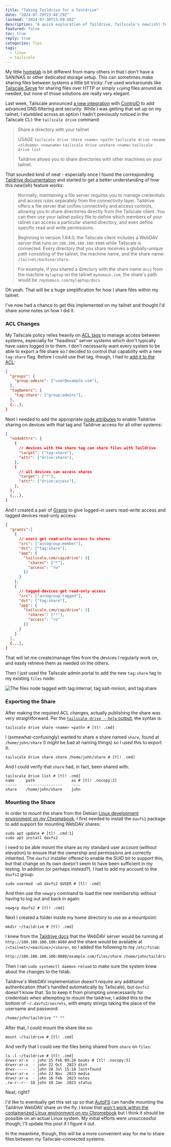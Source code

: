 ```yaml
---
title: "Taking Taildrive for a Testdrive"
date: "2024-07-29T23:48:29Z"
lastmod: "2024-07-30T13:59:50Z"
description: "A quick exploration of Taildrive, Tailscale's new(ish) feature to easily share directories with other machines on your tailnet without having to juggle authentication or network connectivity."
featured: false
toc: true
reply: true
categories: Tips
tags:
  - linux
  - tailscale
---
```

My little [homelab](/homelab) is bit different from many others in that I don't have a SAN/NAS or other dedicated storage setup. This can sometimes make sharing files between systems a little bit tricky. I've used workarounds like [Tailscale Serve](/tailscale-ssh-serve-funnel/#tailscale-serve) for sharing files over HTTP or simply `scp`ing files around as needed, but none of those solutions are really very elegant.

Last week, Tailscale announced [a new integration](https://tailscale.com/blog/controld) with [ControlD](https://controld.com/) to add advanced DNS filtering and security. While I was getting that set up on my tailnet, I stumbled across an option I hadn't previously noticed in the Tailscale CLI: the `tailscale drive` command:

> Share a directory with your tailnet
>
> USAGE
>   `tailscale drive share <name> <path>`
>   `tailscale drive rename <oldname> <newname>`
>   `tailscale drive unshare <name>`
>   `tailscale drive list`
>
> Taildrive allows you to share directories with other machines on your tailnet.

That sounded kind of neat - especially once I found the corresponding [Taildrive documentation](https://tailscale.com/kb/1369/taildrive) and started to get a better understanding of how this new(ish) feature works:

> Normally, maintaining a file server requires you to manage credentials and access rules separately from the connectivity layer. Taildrive offers a file server that unifies connectivity and access controls, allowing you to share directories directly from the Tailscale client. You can then use your tailnet policy file to define which members of your tailnet can access a particular shared directory, and even define specific read and write permissions.
>
> Beginning in version 1.64.0, the Tailscale client includes a WebDAV server that runs on `100.100.100.100:8080` while Tailscale is connected. Every directory that you share receives a globally-unique path consisting of the tailnet, the machine name, and the share name: `/tailnet/machine/share`.
>
> For example, if you shared a directory with the share name `docs` from the machine `mylaptop` on the tailnet `mydomain.com`, the share's path would be `/mydomain.com/mylaptop/docs`.

Oh yeah. That will be a huge simplification for how I share files within my tailnet.

I've now had a chance to get this implemented on my tailnet and thought I'd share some notes on how I did it.

### ACL Changes
My Tailscale policy relies heavily on [ACL tags](https://tailscale.com/kb/1068/acl-tags) to manage access between systems, especially for "headless" server systems which don't typically have users logged in to them. I don't necessarily want every system to be able to export a file share so I decided to control that capability with a new `tag:share` flag. Before I could use that tag, though, I had to [add it to the ACL](https://tailscale.com/kb/1068/acl-tags#define-a-tag):

```json
{
  "groups": {
    "group:admins": ["user@example.com"],
  },
  "tagOwners": {
    "tag:share": ["group:admins"],
  },
  {...},
}
```

Next I needed to add the appropriate [node attributes](https://tailscale.com/kb/1337/acl-syntax#nodeattrs) to enable Taildrive sharing on devices with that tag and Taildrive access for all other systems:

```json
{
  "nodeAttrs": {
    {
      // devices with the share tag can share files with Taildrive
      "target": ["tag:share"],
      "attr": ["drive:share"],
    },
    {
      // all devices can access shares
      "target": ["*"],
      "attr": ["drive:access"],
    },
  },
  {...},
}
```

And I created a pair of [Grants](https://tailscale.com/kb/1324/acl-grants) to give logged-in users read-write access and tagged devices read-only access:

```json
{
  "grants":[
    {
      // users get read-write access to shares
      "src": ["autogroup:member"],
      "dst": ["tag:share"],
      "app": {
        "tailscale.com/cap/drive": [{
          "shares": ["*"],
          "access": "rw"
        }]
      }
    },
    {
      // tagged devices get read-only access
      "src": ["autogroup:tagged"],
      "dst": ["tag:share"],
      "app": {
        "tailscale.com/cap/drive": [{
          "shares": ["*"],
          "access": "ro"
        }]
      }
    }
  ],
  {...},
}
```

That will let me create/manage files from the devices I regularly work on, and easily retrieve them as needed on the others.

Then I just used the Tailscale admin portal to add the new `tag:share` tag to my existing `files` node:

![The files node tagged with `tag:internal`, `tag:salt-minion`, and `tag:share`](files-tags.png)

### Exporting the Share
After making the required ACL changes, actually publishing the share was very straightforward. Per the [`tailscale drive --help` output](https://paste.jbowdre.lol/tailscale-drive), the syntax is:

```shell
tailscale drive share <name> <path> # [tl! .cmd]
```

I (somewhat-confusingly) wanted to share a share named `share`, found at `/home/john/share` (I *might* be bad at naming things) so I used this to export it:

```shell
tailscale drive share share /home/john/share # [tl! .cmd]
```

And I could  verify that `share` had, in fact, been shared with:

```shell
tailscale drive list # [tl! .cmd]
name     path                as # [tl! .nocopy:2]
-----    ----------------    ----
share    /home/john/share    john
```

### Mounting the Share
In order to mount the share from the Debian [Linux development environment on my Chromebook](https://support.google.com/chromebook/answer/9145439), I first needed to install the `davfs2` package to add support for mounting WebDAV shares:

```shell
sudo apt update # [tl! .cmd:1]
sudo apt install davfs2
```

I need to be able mount the share as my standard user account (*without* elevation) to ensure that the ownership and permissions are correctly inherited. The `davfs2` installer offered to enable the SUID bit to support this, but that change on its own doesn't seem to have been sufficient in my testing. In addition (or perhaps instead?), I had to add my account to the `davfs2` group:

```shell
sudo usermod -aG davfs2 $USER # [tl! .cmd]
```

And then use the `newgrp` command to load the new membership without having to log out and back in again:

```shell
newgrp davfs2 # [tl! .cmd]
```

Next I created a folder inside my home directory to use as a mountpoint:

```shell
mkdir ~/taildrive # [tl! .cmd]
```

I knew from the [Taildrive docs](https://tailscale.com/kb/1369/taildrive) that the WebDAV server would be running at `http://100.100.100.100:8080` and the share would be available at `/<tailnet>/<machine>/<share>`, so I added the following to my `/etc/fstab`:

```txt
http://100.100.100.100:8080/example.com/files/share /home/john/taildrive/ davfs user,rw,noauto 0 0
```

Then I ran `sudo systemctl daemon-reload` to make sure the system knew about the changes to the fstab.

Taildrive's WebDAV implementation doesn't require any additional authentication (that's handled automatically by Tailscale), but `davfs2` doesn't know that. So to keep it from prompting unnecessarily for credentials when attempting to mount the taildrive, I added this to the bottom of `~/.davfs2/secrets`, with empty strings taking the place of the username and password:

```txt
/home/john/taildrive "" ""
```

After that, I could mount the share like so:

```shell
mount ~/taildrive # [tl! .cmd]
```

And verify that I could see the files being shared from `share` on `files`:

```shell
ls -l ~/taildrive # [tl! .cmd]
drwxr-xr-x  - john 15 Feb 09:20 books # [tl! .nocopy:5]
drwxr-xr-x  - john 22 Oct  2023 dist
drwx------  - john 28 Jul 15:10 lost+found
drwxr-xr-x  - john 22 Nov  2023 media
drwxr-xr-x  - john 16 Feb  2023 notes
.rw-r--r-- 18 john 10 Jan  2023 status
```

Neat, right?

I'd like to eventually get this set up so that [AutoFS](https://help.ubuntu.com/community/Autofs) can handle mounting the Taildrive WebDAV share on the fly. I know that [won't work within the containerized Linux environment on my Chromebook](https://www.chromium.org/chromium-os/developer-library/guides/containers/containers-and-vms/#can-i-mount-filesystems) but I think it *should* be possible on an actual Linux system. My initial efforts were unsuccessful though; I'll update this post if I figure it out.

In the meantime, though, this will be a more convenient way for me to share files between my Tailscale-connected systems.
